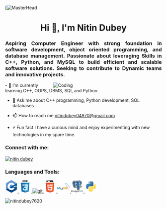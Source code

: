 [![MasterHead](https://github.com/NitinDubey7620/NitinDubey7620/blob/main/Copy%20of%20Black%20Technology%20LinkedIn%20Banner_20240706_142249_0004.gif)
<h1 align="center">Hi 👋, I'm Nitin Dubey</h1>
<h3 align="justify">Aspiring Computer Engineer with strong foundation in software development, object oriented programming, and database management. Passionate about leveraging Skills in C++, Python, and MySQL to build efficient and scalable software solutions. Seeking to contribute to Dynamic teams and innovative projects.</h3>
<img align ="right" alt="Coding" width="350" src="https://cdn.dribbble.com/users/2131993/screenshots/4948736/thoughtworks-gif_dribbble.gif">
- 🌱 I’m currently learning C++, OOPS, DBMS, SQl, and Python

- 💬 Ask me about C++ programming, Python development, SQL databases

- 📫 How to reach me nitindubey04970@gmail.com

- ⚡ Fun fact I have a curious mind and enjoy experimenting with new technologies in my spare time.

<h3 align="left">Connect with me:</h3>
<p align="left">
<a href="https://www.linkedin.com/in/nitin-dubey-a139b3276?utm_source=share&utm_campaign=share_via&utm_content=profile&utm_medium=android_app" target="blank"><img align="center" src="https://raw.githubusercontent.com/rahuldkjain/github-profile-readme-generator/master/src/images/icons/Social/linked-in-alt.svg" alt="nitin dubey" height="30" width="40" /></a>
</p>

<h3 align="left">Languages and Tools:</h3>
<p align="left"> <a href="https://www.w3schools.com/cpp/" target="_blank" rel="noreferrer"> <img src="https://raw.githubusercontent.com/devicons/devicon/master/icons/cplusplus/cplusplus-original.svg" alt="cplusplus" width="40" height="40"/> </a> <a href="https://www.w3schools.com/css/" target="_blank" rel="noreferrer"> <img src="https://raw.githubusercontent.com/devicons/devicon/master/icons/css3/css3-original-wordmark.svg" alt="css3" width="40" height="40"/> </a> <a href="https://git-scm.com/" target="_blank" rel="noreferrer"> <img src="https://www.vectorlogo.zone/logos/git-scm/git-scm-icon.svg" alt="git" width="40" height="40"/> </a> <a href="https://www.w3.org/html/" target="_blank" rel="noreferrer"> <img src="https://raw.githubusercontent.com/devicons/devicon/master/icons/html5/html5-original-wordmark.svg" alt="html5" width="40" height="40"/> </a> <a href="https://www.mysql.com/" target="_blank" rel="noreferrer"> <img src="https://raw.githubusercontent.com/devicons/devicon/master/icons/mysql/mysql-original-wordmark.svg" alt="mysql" width="40" height="40"/> </a> <a href="https://www.postgresql.org" target="_blank" rel="noreferrer"> <img src="https://raw.githubusercontent.com/devicons/devicon/master/icons/postgresql/postgresql-original-wordmark.svg" alt="postgresql" width="40" height="40"/> </a> <a href="https://www.python.org" target="_blank" rel="noreferrer"> <img src="https://raw.githubusercontent.com/devicons/devicon/master/icons/python/python-original.svg" alt="python" width="40" height="40"/> </a> </p>

<p><img align="center" src="https://github-readme-stats.vercel.app/api/top-langs?username=nitindubey7620&show_icons=true&locale=en&layout=compact" alt="nitindubey7620" /></p>
